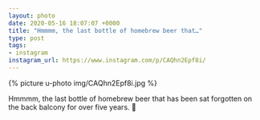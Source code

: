 ```yaml
---
layout: photo
date: 2020-05-16 18:07:07 +0000
title: "Hmmmm, the last bottle of homebrew beer that…"
type: post
tags:
- instagram
instagram_url: https://www.instagram.com/p/CAQhn2Epf8i/
---
```


{% picture u-photo img/CAQhn2Epf8i.jpg %}

Hmmmm, the last bottle of homebrew beer that has been sat forgotten on the back balcony for over five years. 🤢
